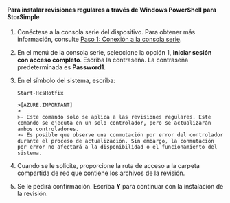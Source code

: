 <!--author=SharS last changed: 9/17/15-->

#### Para instalar revisiones regulares a través de Windows PowerShell para StorSimple

1. Conéctese a la consola serie del dispositivo. Para obtener más información, consulte [Paso 1: Conexión a la consola serie](storsimple-update-device.md#step1).

2. En el menú de la consola serie, seleccione la opción 1, **iniciar sesión con acceso completo**. Escriba la contraseña. La contraseña predeterminada es **Password1**.

3. En el símbolo del sistema, escriba:

    `Start-HcsHotfix`

       >[AZURE.IMPORTANT]
       >
       >- Este comando solo se aplica a las revisiones regulares. Este comando se ejecuta en un solo controlador, pero se actualizarán ambos controladores.
       >- Es posible que observe una conmutación por error del controlador durante el proceso de actualización. Sin embargo, la conmutación por error no afectará a la disponibilidad o el funcionamiento del sistema.

4. Cuando se le solicite, proporcione la ruta de acceso a la carpeta compartida de red que contiene los archivos de la revisión.

5. Se le pedirá confirmación. Escriba **Y** para continuar con la instalación de la revisión.

<!---HONumber=Oct15_HO3-->
